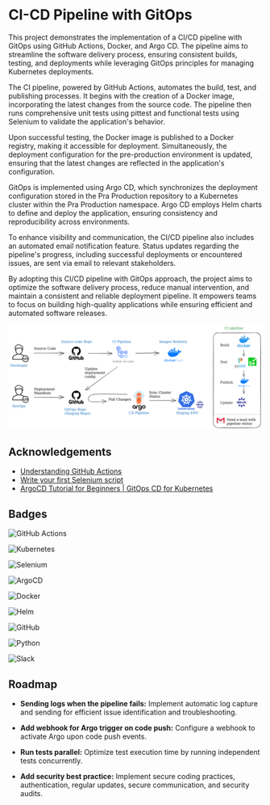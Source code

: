 # CI-CD Pipeline with GitOps 

This project demonstrates the implementation of a CI/CD pipeline with GitOps using GitHub Actions, Docker, and Argo CD. The pipeline aims to streamline the software delivery process, ensuring consistent builds, testing, and deployments while leveraging GitOps principles for managing Kubernetes deployments.  

The CI pipeline, powered by GitHub Actions, automates the build, test, and publishing processes. It begins with the creation of a Docker image, incorporating the latest changes from the source code. The pipeline then runs comprehensive unit tests using pittest and functional tests using Selenium to validate the application's behavior.  

Upon successful testing, the Docker image is published to a Docker registry, making it accessible for deployment. Simultaneously, the deployment configuration for the pre-production environment is updated, ensuring that the latest changes are reflected in the application's configuration.  

GitOps is implemented using Argo CD, which synchronizes the deployment configuration stored in the Pra Production repository to a Kubernetes cluster within the Pra Production namespace. Argo CD employs Helm charts to define and deploy the application, ensuring consistency and reproducibility across environments.  

To enhance visibility and communication, the CI/CD pipeline also includes an automated email notification feature. Status updates regarding the pipeline's progress, including successful deployments or encountered issues, are sent via email to relevant stakeholders.  

By adopting this CI/CD pipeline with GitOps approach, the project aims to optimize the software delivery process, reduce manual intervention, and maintain a consistent and reliable deployment pipeline. It empowers teams to focus on building high-quality applications while ensuring efficient and automated software releases.  


![Image](argo-project.png "Architecture of the project")


## Acknowledgements

 - [Understanding GitHub Actions](https://docs.github.com/en/actions/learn-github-actions/understanding-github-actions)
 - [Write your first Selenium script](https://www.selenium.dev/documentation/webdriver/getting_started/first_script/)
 - [ArgoCD Tutorial for Beginners | GitOps CD for Kubernetes](https://www.youtube.com/watch?v=MeU5_k9ssrs&t=1861s)

## Badges

![GitHub Actions](https://img.shields.io/badge/github%20actions-%232671E5.svg?style=for-the-badge&logo=githubactions&logoColor=white)

![Kubernetes](https://img.shields.io/badge/kubernetes-%23326ce5.svg?style=for-the-badge&logo=kubernetes&logoColor=white)

![Selenium](https://img.shields.io/badge/-selenium-%43B02A?style=for-the-badge&logo=selenium&logoColor=white)

![ArgoCD](https://img.shields.io/badge/Argo%20CD-1e0b3e?style=for-the-badge&logo=argo&logoColor=#d16044)

![Docker](https://img.shields.io/badge/docker-%230db7ed.svg?style=for-the-badge&logo=docker&logoColor=white)

![Helm](https://img.shields.io/badge/Helm-0F1689?style=for-the-badge&logo=Helm&labelColor=0F1689)

![GitHub](https://img.shields.io/badge/github-%23121011.svg?style=for-the-badge&logo=github&logoColor=white)

![Python](https://img.shields.io/badge/python-3670A0?style=for-the-badge&logo=python&logoColor=ffdd54)

![Slack](https://img.shields.io/badge/Slack-4A154B?style=for-the-badge&logo=slack&logoColor=white)

## Roadmap

- **Sending logs when the pipeline fails:** Implement automatic log capture and sending for efficient issue identification and troubleshooting.

- **Add webhook for Argo trigger on code push:** Configure a webhook to activate Argo upon code push events.

- **Run tests parallel:** Optimize test execution time by running independent tests concurrently.

- **Add security best practice:** Implement secure coding practices, authentication, regular updates, secure communication, and security audits.